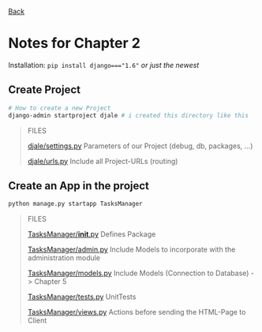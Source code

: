 [Back](README.md)

# Notes for Chapter 2

Installation: `pip install django==="1.6"` _or just the newest_


## Create Project

```bash
# How to create a new Project
django-admin startproject djale # i created this directory like this
```

> FILES
>
> [djale/settings.py](djale/settings.py)
> Parameters of our Project (debug, db, packages, ...)
> 
> [djale/urls.py](djale/urls.py)
> Include all Project-URLs (routing)


## Create an App in the project

```bash
python manage.py startapp TasksManager
```
> FILES
>
> [TasksManager/__init__.py](TasksManager/__init__.py)
> Defines Package
>
> [TasksManager/admin.py](TasksManager/admin.py)
> Include Models to incorporate with the
> administration module
>
> [TasksManager/models.py](TasksManager/models.py)
> Include Models (Connection to Database) -> Chapter 5
>
> [TasksManager/tests.py](TasksManager/tests.py)
> UnitTests
>
> [TasksManager/views.py](TasksManager/views.py)
> Actions before sending the HTML-Page to Client
